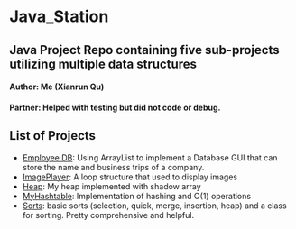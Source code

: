 # Java_Station
## Java Project Repo containing five sub-projects utilizing multiple data structures

#### Author: Me (Xianrun Qu)

#### Partner: Helped with testing but did not code or debug.

## List of Projects
* [Employee DB](https://github.com/XRSHEERAN/Java_Station/tree/master/EmployeeDb): Using ArrayList to implement a Database GUI that can store the name and business trips of a company.
* [ImagePlayer](http://pages.cs.wisc.edu/~fischer/cs367/): A loop structure that used to display images
* [Heap](https://github.com/XRSHEERAN/Java_Station/tree/master/Heap): My heap implemented with shadow array
* [MyHashtable](https://github.com/XRSHEERAN/Java_Station/tree/master/MyHashtable): Implementation of hashing and O(1) operations
* [Sorts](https://github.com/XRSHEERAN/Java_Station/tree/master/Sorts): basic sorts (selection, quick, merge, insertion, heap) and a class for sorting. Pretty comprehensive and helpful.

